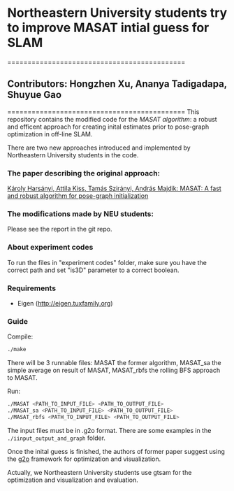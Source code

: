 # Northeastern University students try to improve MASAT intial guess for SLAM
============================================
## Contributors: Hongzhen Xu, Ananya Tadigadapa, Shuyue Gao
============================================
This repository contains the modified code for the *MASAT algorithm*: a robust and efficent approach for creating inital estimates prior to pose-graph optimization in off-line SLAM. 

There are two new approaches introduced and implemented by Northeastern University students in the code.

### The paper describing the original approach:
[Károly Harsányi, Attila Kiss, Tamás Szirányi, András Majdik: MASAT: A fast and robust algorithm for pose-graph initialization](https://www.sciencedirect.com/science/article/pii/S0167865519303241)

### The modifications made by NEU students:
Please see the report in the git repo.


### About experiment codes
To run the files in "experiment codes" folder, make sure you have the correct path and set "is3D" parameter to a correct boolean.


### Requirements
- Eigen (http://eigen.tuxfamily.org)

### Guide
Compile:
```sh
./make
```

There will be 3 runnable files:
MASAT the former algorithm,
MASAT_sa the simple average on result of MASAT,
MASAT_rbfs the rolling BFS approach to MASAT.


Run:
```sh
./MASAT <PATH_TO_INPUT_FILE> <PATH_TO_OUTPUT_FILE>
./MASAT_sa <PATH_TO_INPUT_FILE> <PATH_TO_OUTPUT_FILE>
./MASAT_rbfs <PATH_TO_INPUT_FILE> <PATH_TO_OUTPUT_FILE>
```



The input files must be in .g2o format. There are some examples in the ```./iinput_output_and_graph``` folder.

Once the inital guess is finished, the authors of former paper suggest using the [g2o](https://github.com/RainerKuemmerle/g2o) framework for optimization and visualization.

Actually, we Northeastern University students use gtsam for the optimization and visualization and evaluation.
